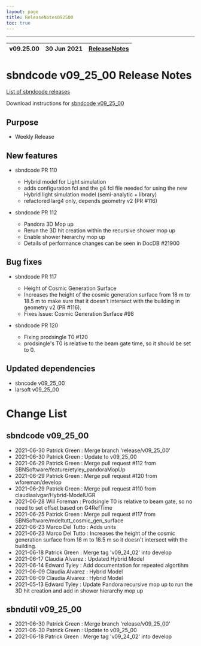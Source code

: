 ```yaml
---
layout: page
title: ReleaseNotes092500
toc: true
---
```


-----------------------------------------------------------------------------
| v09.25.00 | 30 Jun 2021 | [ReleaseNotes](ReleaseNotes092500.html) |
| --- | --- | --- |



sbndcode v09_25_00 Release Notes
=======================================================================================

[List of sbndcode releases](List_of_SBND_code_releases.html)

Download instructions for [sbndcode v09_25_00](http://scisoft.fnal.gov/scisoft/bundles/sbnd/v09_25_00/sbndcode-v09_25_00.html)

Purpose
---------------------------------------------------

* Weekly Release

New features
---------------------------------------------------

* sbndcode PR 110 
  * Hybrid model for Light simulation
  * adds configuration fcl and the g4 fcl file needed for using the new Hybrid light simulation model (semi-analytic + library)
  * refactored larg4 only, depends geometry v2 (PR #116)

* sbndcode PR 112 
  * Pandora 3D Mop up
  * Rerun the 3D hit creation within the recursive shower mop up
  * Enable shower hierarchy mop up
  * Details of performance changes can be seen in DocDB #21900

Bug fixes
---------------------------------------------------

* sbndcode PR 117 
  * Height of Cosmic Generation Surface 
  * Increases the height of the cosmic generation surface from 18 m to 18.5 m to make sure that it doesn't intersect with the building in geometry v2 (PR #116).
  * Fixes Issue: Cosmic Generation Surface #98

* sbndcode PR 120
  * Fixing prodsingle T0 #120
  * prodsingle's T0 is relative to the beam gate time, so it should be set to 0.

Updated dependencies
---------------------------------------------------

* sbncode v09_25_00
* larsoft v09_25_00

Change List
==========================================

sbndcode v09_25_00
---------------------------------------------------

* 2021-06-30  Patrick Green : Merge branch 'release/v09_25_00'
* 2021-06-30  Patrick Green : Update to v09_25_00
* 2021-06-29  Patrick Green : Merge pull request #112 from SBNSoftware/feature/etyley_pandoraMopUp
* 2021-06-29  Patrick Green : Merge pull request #120 from wforeman/develop
* 2021-06-29  Patrick Green : Merge pull request #110 from claudiaalvgar/Hybrid-ModelUGR
* 2021-06-28  Will Foreman : Prodsingle T0 is relative to beam gate, so no need to set offset based on G4RefTime
* 2021-06-25  Patrick Green : Merge pull request #117 from SBNSoftware/mdeltutt_cosmic_gen_surface
* 2021-06-23  Marco Del Tutto : Adds units
* 2021-06-23  Marco Del Tutto : Increases the height of the cosmic generation surface from 18 m to 18.5 m so it doesn't intersect with the building.
* 2021-06-18  Patrick Green : Merge tag 'v09_24_02' into develop
* 2021-06-17  Claudia Alvarez : Updated Hybrid Model
* 2021-06-14  Edward Tyley : Add documentation for repeated algortihm
* 2021-06-09  Claudia Alvarez : Hybrid Model
* 2021-06-09  Claudia Alvarez : Hybrid Model
* 2021-05-13  Edward Tyley : Update Pandora recursive mop up to run the 3D hit creation and add in shower hierarchy mop up

sbndutil v09_25_00
---------------------------------------------------

* 2021-06-30  Patrick Green : Merge branch 'release/v09_25_00'
* 2021-06-30  Patrick Green : Update to v09_25_00
* 2021-06-18  Patrick Green : Merge tag 'v09_24_02' into develop
